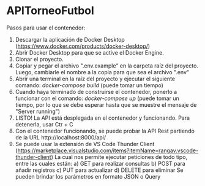 # APITorneoFutbol

Pasos para usar el contenedor:

  1) Descargar la aplicación de Docker Desktop (https://www.docker.com/products/docker-desktop/)
  2) Abrir Docker Desktop para que se active el Docker Engine.
  3) Clonar el proyecto.
  4) Copiar y pegar el archivo ".env.example" en la carpeta raíz del proyecto. Luego, cambiarle el nombre a la copia para que sea el archivo ".env"
  5) Abrir una terminal en la raíz del proyecto y ejecutar el siguiente comando: _docker-compose build_ (puede tomar un tiempo)
  6) Cuando haya terminado de construirse el contenedor, ponerlo a funcionar con el comando: _docker-compose up_ (puede tomar un tiempo, por lo que se debe esperar hasta que se muestre el mensaje de "Server running")
  7) LISTO! La API está desplegada en el contenedor y funcionando. Para detenerla, usar Ctr + C 
  8) Con el contenedor funcionando, se puede probar la API Rest partiendo de la URL http://localhost:8000/api/
  9) Se puede usar la extensión de VS Code Thunder Client (https://marketplace.visualstudio.com/items?itemName=rangav.vscode-thunder-client)
      La cual nos permite ejecutar peticiones de todo tipo, entre las cuales están:
     a) GET para realizar consultas
     b) POST para añadir registros
     c) PUT para actualizar
     d) DELETE para eliminar
     Se pueden brindar los parámetros en formato JSON o Query 
